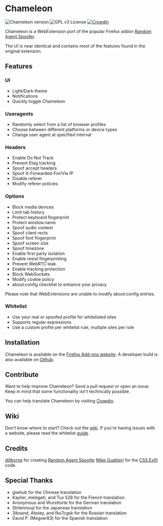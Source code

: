 # Chameleon

![Chameleon version](https://img.shields.io/badge/version-0.21.5-brightgreen.svg)
![GPL v3 License](https://img.shields.io/badge/license-GPL%20v3-blue.svg)
[![Crowdin](https://d322cqt584bo4o.cloudfront.net/chameleon/localized.svg)](https://crowdin.com/project/chameleon)

Chameleon is a WebExtension port of the popular Firefox addon [Random Agent Spoofer](https://github.com/dillbyrne/random-agent-spoofer).

The UI is near identical and contains most of the features found in the original extension.

## Features

### UI

- Light/Dark theme
- Notifications
- Quickly toggle Chameleon

### Useragents

- Randomly select from a list of browser profiles
- Choose between different platforms or device types
- Change user agent at specified interval

### Headers

- Enable Do Not Track
- Prevent Etag tracking
- Spoof accept headers
- Spoof X-Forwarded-For/Via IP
- Disable referer
- Modify referer policies

### Options

- Block media devices
- Limit tab history
- Protect keyboard fingerprint
- Protect window.name
- Spoof audio context
- Spoof client rects
- Spoof font fingerprint
- Spoof screen size
- Spoof timezone
- Enable first party isolation
- Enable resist fingerprinting
- Prevent WebRTC leak.
- Enable tracking protection
- Block WebSockets
- Modify cookie policy
- about:config checklist to enhance your privacy

Please note that WebExtensions are unable to modify about:config entries.

### Whitelist

- Use your real or spoofed profile for whitelisted sites
- Supports regular expressions
- Use a custom profile per whitelist rule, multiple sites per rule

## Installation

Chameleon is available on the [Firefox Add-ons website](https://addons.mozilla.org/firefox/addon/chameleon-ext). A developer build is also available on [Github](https://github.com/sereneblue/chameleon/releases).

## Contribute

Want to help improve Chameleon? Send a pull request or open an issue. Keep in mind that some functionality isn't technically possible.

You can help translate Chameleon by visiting [Crowdin](https://crowdin.com/project/chameleon).

## Wiki

Don't know where to start? Check out the [wiki](https://sereneblue.github.io/chameleon/wiki). If you're having issues with a website, please read the whitelist [guide](https://sereneblue.github.io/chameleon/wiki/whitelist).

## Credits

[dillbyrne](https://github.com/dillbyrne) for creating [Random Agent Spoofer](https://github.com/dillbyrne/random-agent-spoofer)
[Mike Gualtieri](https://github.com/mlgualtieri) for the [CSS Exfil](https://github.com/mlgualtieri/CSS-Exfil-Protection) code.

## Special Thanks

- giwhub for the Chinese translation
- Kaylier, melegeti, and Tux 528 for the French translation
- Anonymous and Wursttorte for the German translation
- Shitennouji for the Japanese translation
- 3ibsand, Alexey, and fks7cgsk for the Russian translation
- David P. (Megver83) for the Spanish translation
